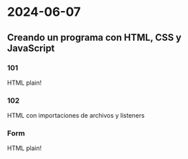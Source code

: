 # 2024-06-07

## Creando un programa con HTML, CSS y JavaScript

### 101

HTML plain!

### 102

HTML con importaciones de archivos y listeners

### Form

HTML plain!
